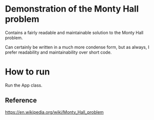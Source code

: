 Demonstration of the Monty Hall problem
=======================================

Contains a fairly readable and maintainable solution to the Monty Hall problem.

Can certainly be written in a much more condense form, but as always, I prefer
readability and maintainability over short code.

# How to run
Run the App class.

## Reference
https://en.wikipedia.org/wiki/Monty_Hall_problem
